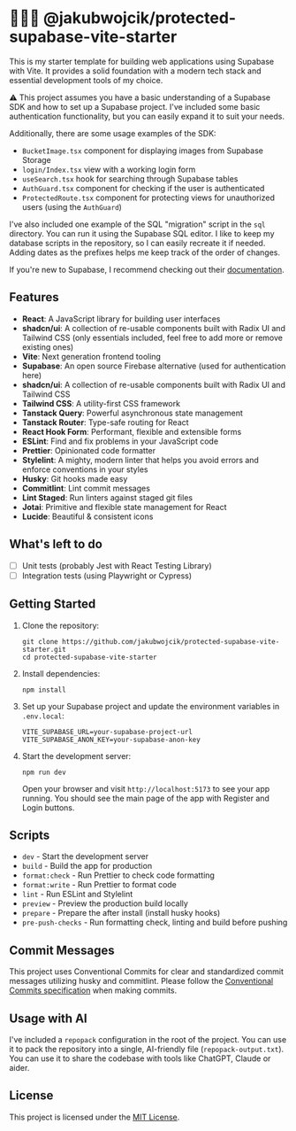 # 👨🏻‍💻 @jakubwojcik/protected-supabase-vite-starter

This is my starter template for building web applications using Supabase with Vite. It provides a solid foundation with a modern tech stack and essential development tools of my choice.

⚠️ This project assumes you have a basic understanding of a Supabase SDK and how to set up a Supabase project.
I've included some basic authentication functionality, but you can easily expand it to suit your needs.

Additionally, there are some usage examples of the SDK:

- `BucketImage.tsx` component for displaying images from Supabase Storage
- `login/Index.tsx` view with a working login form
- `useSearch.tsx` hook for searching through Supabase tables
- `AuthGuard.tsx` component for checking if the user is authenticated
- `ProtectedRoute.tsx` component for protecting views for unauthorized users (using the `AuthGuard`)

I've also included one example of the SQL "migration" script in the `sql` directory. You can run it using the Supabase SQL editor.
I like to keep my database scripts in the repository, so I can easily recreate it if needed. 
Adding dates as the prefixes helps me keep track of the order of changes.

If you're new to Supabase, I recommend checking out their [documentation](https://supabase.io/docs).

## Features

- **React**: A JavaScript library for building user interfaces
- **shadcn/ui**: A collection of re-usable components built with Radix UI and Tailwind CSS (only essentials included, feel free to add more or remove existing ones)
- **Vite**: Next generation frontend tooling
- **Supabase**: An open source Firebase alternative (used for authentication here)
- **shadcn/ui**: A collection of re-usable components built with Radix UI and Tailwind CSS
- **Tailwind CSS**: A utility-first CSS framework
- **Tanstack Query**: Powerful asynchronous state management
- **Tanstack Router**: Type-safe routing for React
- **React Hook Form**: Performant, flexible and extensible forms
- **ESLint**: Find and fix problems in your JavaScript code
- **Prettier**: Opinionated code formatter
- **Stylelint**: A mighty, modern linter that helps you avoid errors and enforce conventions in your styles
- **Husky**: Git hooks made easy
- **Commitlint**: Lint commit messages
- **Lint Staged**: Run linters against staged git files
- **Jotai**: Primitive and flexible state management for React
- **Lucide**: Beautiful & consistent icons

## What's left to do
- [ ] Unit tests (probably Jest with React Testing Library)
- [ ] Integration tests (using Playwright or Cypress)

## Getting Started

1. Clone the repository:

   ```
   git clone https://github.com/jakubwojcik/protected-supabase-vite-starter.git
   cd protected-supabase-vite-starter
   ```

2. Install dependencies:

   ```
   npm install
   ```

3. Set up your Supabase project and update the environment variables in `.env.local`:

   ```
   VITE_SUPABASE_URL=your-supabase-project-url
   VITE_SUPABASE_ANON_KEY=your-supabase-anon-key
   ```

4. Start the development server:

   ```
   npm run dev
   ```

   Open your browser and visit `http://localhost:5173` to see your app running.
   You should see the main page of the app with Register and Login buttons.

## Scripts

- `dev` - Start the development server
- `build` - Build the app for production
- `format:check` - Run Prettier to check code formatting
- `format:write` - Run Prettier to format code
- `lint` - Run ESLint and Stylelint
- `preview` - Preview the production build locally
- `prepare` - Prepare the after install (install husky hooks)
- `pre-push-checks` - Run formatting check, linting and build before pushing

## Commit Messages

This project uses Conventional Commits for clear and standardized commit messages utilizing husky and commitlint.
Please follow the [Conventional Commits specification](https://www.conventionalcommits.org/) when making commits.

## Usage with AI

I've included a `repopack` configuration in the root of the project. You can use it to pack the repository into a single, AI-friendly file (`repopack-output.txt`).
You can use it to share the codebase with tools like ChatGPT, Claude or aider.

## License

This project is licensed under the [MIT License](LICENSE).
